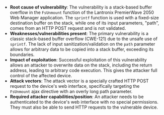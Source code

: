 - **Root cause of vulnerability**: The vulnerability is a stack-based buffer overflow in the `FsUnmount` function of the Lantronix PremierWave 2050 Web Manager application. The `sprintf` function is used with a fixed-size destination buffer on the stack, while one of its input parameters, "path", comes from an HTTP POST request and is not validated. 
- **Weaknesses/vulnerabilities present**: The primary vulnerability is a classic stack-based buffer overflow (CWE-121) due to the unsafe use of `sprintf`. The lack of input sanitization/validation on the `path` parameter allows for arbitrary data to be copied into a stack buffer, exceeding its boundaries.
- **Impact of exploitation**: Successful exploitation of this vulnerability allows an attacker to overwrite data on the stack, including the return address, leading to arbitrary code execution. This gives the attacker full control of the affected device.
- **Attack vectors**: The attack vector is a specially crafted HTTP POST request to the device's web interface, specifically targeting the `FsUnmount` ajax directive with an overly long path parameter.
- **Required attacker capabilities/position**: An attacker needs to be authenticated to the device's web interface with no special permissions. They must also be able to send HTTP requests to the vulnerable device.